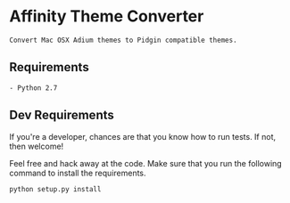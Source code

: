 # Affinity Theme Converter

    Convert Mac OSX Adium themes to Pidgin compatible themes.

## Requirements

    - Python 2.7

## Dev Requirements

If you're a developer, chances are that you know how to run tests. If not, then
welcome!

Feel free and hack away at the code. Make sure that you run the following 
command to install the requirements.

`python setup.py install`